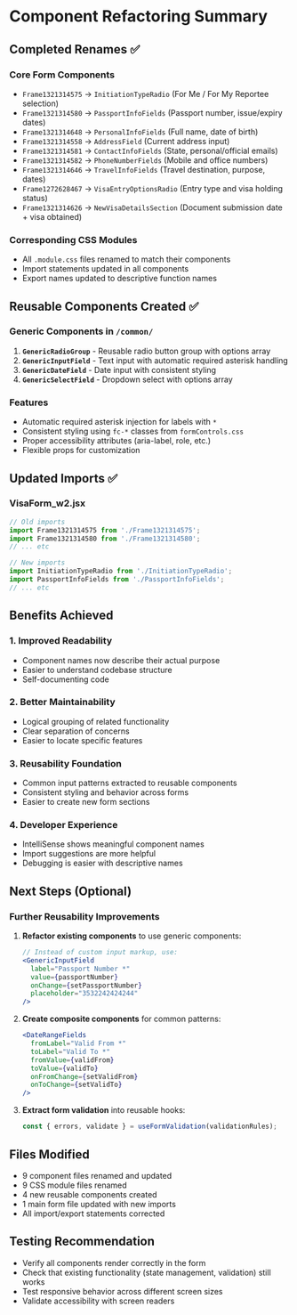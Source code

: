 # Component Refactoring Summary

## Completed Renames ✅

### Core Form Components
- `Frame1321314575` → `InitiationTypeRadio` (For Me / For My Reportee selection)
- `Frame1321314580` → `PassportInfoFields` (Passport number, issue/expiry dates)
- `Frame1321314648` → `PersonalInfoFields` (Full name, date of birth)
- `Frame1321314558` → `AddressField` (Current address input)
- `Frame1321314581` → `ContactInfoFields` (State, personal/official emails)
- `Frame1321314582` → `PhoneNumberFields` (Mobile and office numbers)
- `Frame1321314646` → `TravelInfoFields` (Travel destination, purpose, dates)
- `Frame1272628467` → `VisaEntryOptionsRadio` (Entry type and visa holding status)
- `Frame1321314626` → `NewVisaDetailsSection` (Document submission date + visa obtained)

### Corresponding CSS Modules
- All `.module.css` files renamed to match their components
- Import statements updated in all components
- Export names updated to descriptive function names

## Reusable Components Created ✅

### Generic Components in `/common/`
1. **`GenericRadioGroup`** - Reusable radio button group with options array
2. **`GenericInputField`** - Text input with automatic required asterisk handling
3. **`GenericDateField`** - Date input with consistent styling
4. **`GenericSelectField`** - Dropdown select with options array

### Features
- Automatic required asterisk injection for labels with `*`
- Consistent styling using `fc-*` classes from `formControls.css`
- Proper accessibility attributes (aria-label, role, etc.)
- Flexible props for customization

## Updated Imports ✅

### VisaForm_w2.jsx
```jsx
// Old imports
import Frame1321314575 from './Frame1321314575';
import Frame1321314580 from './Frame1321314580';
// ... etc

// New imports  
import InitiationTypeRadio from './InitiationTypeRadio';
import PassportInfoFields from './PassportInfoFields';
// ... etc
```

## Benefits Achieved

### 1. **Improved Readability**
- Component names now describe their actual purpose
- Easier to understand codebase structure
- Self-documenting code

### 2. **Better Maintainability**  
- Logical grouping of related functionality
- Clear separation of concerns
- Easier to locate specific features

### 3. **Reusability Foundation**
- Common input patterns extracted to reusable components
- Consistent styling and behavior across forms
- Easier to create new form sections

### 4. **Developer Experience**
- IntelliSense shows meaningful component names
- Import suggestions are more helpful
- Debugging is easier with descriptive names

## Next Steps (Optional)

### Further Reusability Improvements
1. **Refactor existing components** to use generic components:
   ```jsx
   // Instead of custom input markup, use:
   <GenericInputField 
     label="Passport Number *" 
     value={passportNumber}
     onChange={setPassportNumber}
     placeholder="3532242424244"
   />
   ```

2. **Create composite components** for common patterns:
   ```jsx
   <DateRangeFields 
     fromLabel="Valid From *"
     toLabel="Valid To *"
     fromValue={validFrom}
     toValue={validTo}
     onFromChange={setValidFrom}
     onToChange={setValidTo}
   />
   ```

3. **Extract form validation** into reusable hooks:
   ```jsx
   const { errors, validate } = useFormValidation(validationRules);
   ```

## Files Modified
- 9 component files renamed and updated
- 9 CSS module files renamed  
- 4 new reusable components created
- 1 main form file updated with new imports
- All import/export statements corrected

## Testing Recommendation
- Verify all components render correctly in the form
- Check that existing functionality (state management, validation) still works
- Test responsive behavior across different screen sizes
- Validate accessibility with screen readers
